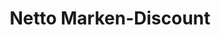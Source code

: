 ---
title: "Netto Marken-Discount"
url: /minden/netto-marken-discount-koenigstrasse/
shop: Supermarkt
---